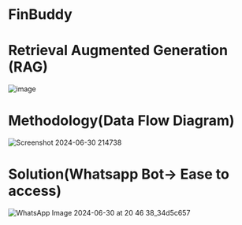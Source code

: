 # FinBuddy

# Retrieval Augmented Generation (RAG)
![image](https://github.com/vinayparjapati5/FinBuddy/assets/114856104/a760b0f5-a27e-4ff2-b542-73c42a25bf56)

# Methodology(Data Flow Diagram)

![Screenshot 2024-06-30 214738](https://github.com/vinayparjapati5/FinBuddy/assets/114856104/a9c4ca0f-4158-4049-900a-53bf6c873fd0)


# Solution(Whatsapp Bot-> Ease to access)
![WhatsApp Image 2024-06-30 at 20 46 38_34d5c657](https://github.com/vinayparjapati5/FinBuddy/assets/114856104/2af25582-6415-40cd-a451-bbf20b2aaa86)




